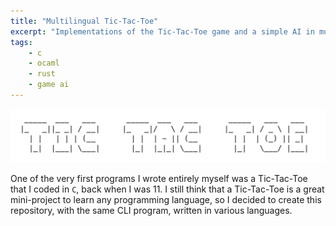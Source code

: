 ```yaml
---
title: "Multilingual Tic-Tac-Toe"
excerpt: "Implementations of the Tic-Tac-Toe game and a simple AI in multiple languages."
tags:
    - c
    - ocaml
    - rust
    - game ai
---
```


![TIC TAC TOE](../assets/projects/tic-tac-toe.png)

One of the very first programs I wrote entirely myself was a Tic-Tac-Toe that I coded in `C`, back when I was 11. I still think that a Tic-Tac-Toe is a great mini-project to learn any programming language, so I decided to create this repository, with the same CLI program, written in various languages. 